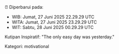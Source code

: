 ⏰ Diperbarui pada:
- WIB: Jumat, 27 Juni 2025 22.29.29 UTC
- WITA: Jumat, 27 Juni 2025 23.29.29 UTC
- WIT: Sabtu, 28 Juni 2025 00.29.29 UTC

Kutipan Inspiratif:
"The only easy day was yesterday."


Kategori: motivational

